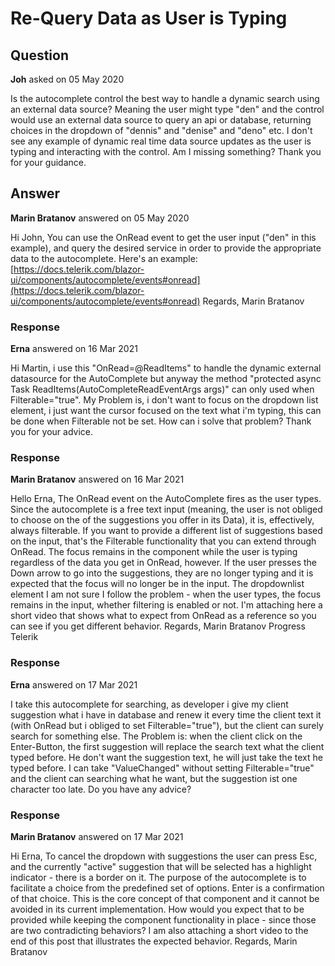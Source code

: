 # Re-Query Data as User is Typing

## Question

**Joh** asked on 05 May 2020

Is the autocomplete control the best way to handle a dynamic search using an external data source? Meaning the user might type "den" and the control would use an external data source to query an api or database, returning choices in the dropdown of "dennis" and "denise" and "deno" etc. I don't see any example of dynamic real time data source updates as the user is typing and interacting with the control. Am I missing something? Thank you for your guidance.

## Answer

**Marin Bratanov** answered on 05 May 2020

Hi John, You can use the OnRead event to get the user input ("den" in this example), and query the desired service in order to provide the appropriate data to the autocomplete. Here's an example: [https://docs.telerik.com/blazor-ui/components/autocomplete/events#onread](https://docs.telerik.com/blazor-ui/components/autocomplete/events#onread) Regards, Marin Bratanov

### Response

**Erna** answered on 16 Mar 2021

Hi Martin, i use this "OnRead=@ReadItems" to handle the dynamic external datasource for the AutoComplete but anyway the method "protected async Task ReadItems(AutoCompleteReadEventArgs args)" can only used when Filterable="true". My Problem is, i don't want to focus on the dropdown list element, i just want the cursor focused on the text what i'm typing, this can be done when Filterable not be set. How can i solve that problem? Thank you for your advice.

### Response

**Marin Bratanov** answered on 16 Mar 2021

Hello Erna, The OnRead event on the AutoComplete fires as the user types. Since the autocomplete is a free text input (meaning, the user is not obliged to choose on the of the suggestions you offer in its Data), it is, effectively, always filterable. If you want to provide a different list of suggestions based on the input, that's the Filterable functionality that you can extend through OnRead. The focus remains in the component while the user is typing regardless of the data you get in OnRead, however. If the user presses the Down arrow to go into the suggestions, they are no longer typing and it is expected that the focus will no longer be in the input. The dropdownlist element I am not sure I follow the problem - when the user types, the focus remains in the input, whether filtering is enabled or not. I'm attaching here a short video that shows what to expect from OnRead as a reference so you can see if you get different behavior. Regards, Marin Bratanov Progress Telerik

### Response

**Erna** answered on 17 Mar 2021

I take this autocomplete for searching, as developer i give my client suggestion what i have in database and renew it every time the client text it (with OnRead but i obliged to set Filterable="true"), but the client can surely search for something else. The Problem is: when the client click on the Enter-Button, the first suggestion will replace the search text what the client typed before. He don't want the suggestion text, he will just take the text he typed before. I can take "ValueChanged" without setting Filterable="true" and the client can searching what he want, but the suggestion ist one character too late. Do you have any advice?

### Response

**Marin Bratanov** answered on 17 Mar 2021

Hi Erna, To cancel the dropdown with suggestions the user can press Esc, and the currently "active" suggestion that will be selected has a highlight indicator - there is a border on it. The purpose of the autocomplete is to facilitate a choice from the predefined set of options. Enter is a confirmation of that choice. This is the core concept of that component and it cannot be avoided in its current implementation. How would you expect that to be provided while keeping the component functionality in place - since those are two contradicting behaviors? I am also attaching a short video to the end of this post that illustrates the expected behavior. Regards, Marin Bratanov
